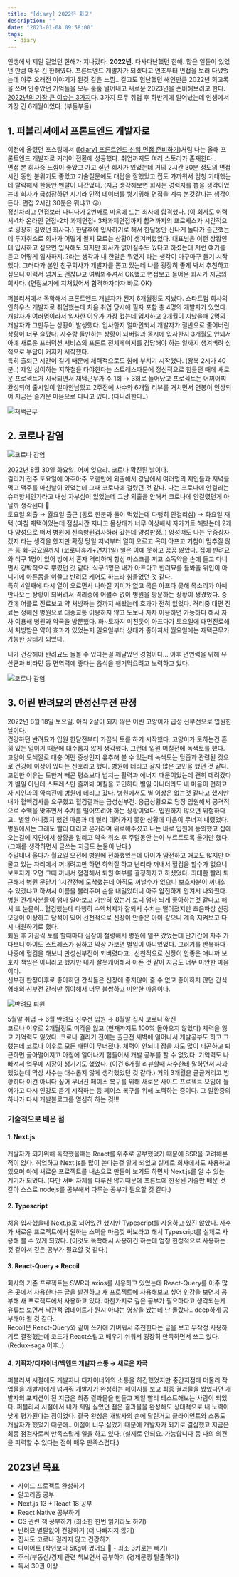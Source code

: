 ```yaml
---
title: "[diary] 2022년 회고"
description: ""
date: "2023-01-08 09:58:00"
tags:
  - diary
---
```


인생에서 제일 길었던 한해가 지나갔다. **2022년.** 다사다난했던 한해. 많은 일들이 있었던 만큼 매우 긴 한해였다.
프론트엔드 개발자가 되겠다고 연초부터 면접을 보러 다녔었는데 아주 오래전 이야기가 된것 같은 느낌.. 길고도 험난했던 해인만큼 2022년 회고록을 쓰며 안좋았던 기억들을 모두 훌훌 털어내고 새로운 2023년을 준비해보려고 한다.
<u>2022년의 가장 큰 이슈는 3가지</u>다. 3가지 모두 취업 후 하반기에 일어났는데 인생에서 가장 긴 6개월이었다. (부들부들)<br>

## 1. 퍼블리셔에서 프론트엔드 개발자로

이전에 올렸던 포스팅에서 (<a href="/diary/2022-03-09/" target="_blank">[diary] 프론트엔드 신입 면접 준비하기</a>)처럼 나는 올해 프론트엔드 개발자로 커리어 전환에 성공했다. 취업까지도 여러 스토리가 존재한다..<br>
면접 본 회사중 느낌이 좋았고 가고 싶던 회사가 있었는데 거의 2시간 30분 정도의 면접시간 동안 분위기도 좋았고 기술질문에도 대답을 잘했었고 집도 가까워서 엄청 기대했는데 탈락해서 한동안 멘탈이 나갔었다. (지금 생각해보면 회사는 경력자를 뽑을 생각이었는데 회사가 급성장하던 시기라 인적 데이터를 쌓기위해 면접을 계속 본것같다는 생각이 든다. 면접 2시간 30분은 뭐냐고 😡) <br>
정신차리고 면접보러 다니다가 2번째로 마음에 드는 회사에 합격했다. (이 회사도 이력서-1차 온라인 면접-2차 과제면접- 3차과제면접까지 합격까지의 프로세스가 시간적으로 굉장히 길었던 회사다.) 한달후에 입사하기로 해서 한달동안 신나게 놀다가 출근했는데 투자취소로 회사가 어떻게 될지 모르는 상황이 생겨버렸었다. 대표님은 이런 상황인데 입사하고 싶으면 입사해도 되지만 회사가 없어질수도 있다고 하셨는데 저런 얘기를 듣고 어떻게 입사하지..?라는 생각과 내 한달은 뭐였지 라는 생각이 마구마구 들기 시작했다. 그러다가 본인 친구회사가 개발자를 뽑고 있는데 나를 굉장히 좋게 봐서 추천하고 싶으니 이력서 넘겨도 괜찮냐고 여쭤봐주셔서 OK했고 면접보고 들어온 회사가 지금의 회사다. (면접보기에 지쳐있어서 합격하자마자 바로 OK)<br>

퍼블리셔에서 독학해서 프론트엔드 개발자가 된지 6개월정도 지났다. 스타트업 회사의 인하우스 개발자로 취업했는데 처음 취업 당시에 필자 포함 총 4명의 개발자가 있었다. 개발자가 여러명이라서 입사한 이유가 가장 컸는데 입사하고 2개월이 지났을때 2명의 개발자가 그만두는 상황이 발생했다. 입사한지 얼마안되서 개발자가 절반으로 줄어버린 상황이 너무 슬펐다. 사수랑 둘만하는 상황이 되버림과 동시에 입사한지 3개월도 안되서 아예 새로운 프러덕션 서비스의 프론트 전체페이지를 감당해야 하는 일까지 생겨버려 심적으로 부담이 커지기 시작했다. <br>
특히 출퇴근 시간이 길기 때문에 체력적으로도 힘에 부치기 시작했다. (왕복 2시가 40분..) 제일 싫어하는 지하철을 타야한다는 스트레스때문에 정신적으로 힘들던 때에 새로운 프로젝트가 시작되면서 재택근무가 주 1회 → 3회로 늘어났고 프로젝트는 어찌어찌 완성되어 출시일이 얼마안남았고 2주전에 사수와 6개월 리뷰를 거치면서 연봉이 인상되어 지금은 즐거운 마음으로 다니고 있다. (다니려한다..)

![재택근무](img/2022-1.jpeg)

## 2. 코로나 감염

![코로나 감염](img/2022-5.jpg)

2022년 8월 30일 화요일. 어찌 잊으랴. 코로나 확진된 날이다. <br>
걸리기 전주 토요일에 아주아주 오랜만에 외출해서 강남에서 여러명의 지인들과 저녁을 먹고 맥주를 마신날이 있었는데 그때 코로나에 걸렸던 것 같다. 나는 코로나에 안걸리는 슈퍼항체인가라고 내심 자부심이 있었는데 그냥 외출을 안해서 코로나에 안걸렸던게 아닐까 생각된다 🤣 <br>
토요일 외출 → 월요일 출근 (동료 한분과 둘이 먹었는데 다행히 안걸리심) → 화요일 재택 (마침 재택이었는데 점심시간 지나고 몸상태가 너무 이상해서 자가키트 해봤는데 2개다 양성으로 떠서 병원에 신속항원검사하러 갔는데 양성판정..) 양성떠도 나는 무증상자겠지 라는 생각을 했지만 확정 당일 저녁부터 열이 오르고 목이 아프고 기침이 멈추질 않는 등 화-금요일까지 (코로나휴가+연차1일) 일은 아예 못하고 끙끙 앓았다. 집에 반려묘와 식구 1명이 있어 방에서 혼자 격리하며 항상 마스크를 끼고 소독약을 손에 들고 다니면서 강박적으로 뿌렸던 것 같다. 식구 1명은 내가 아프다고 반려묘를 돌봐줄 위인이 아니기에 아픈몸을 이끌고 반려묘 케어도 하느라 힘들었던 것 같다. <br>
특히 4일째에 다시 열이 오르면서 나아질 기미가 없고 목은 아프다 못해 목소리가 아예 안나오는 상황이 되버려서 격리중에 어쩔수 없이 병원을 방문하는 상황이 생겼었다. 중간에 어플로 진료보고 약 처방하는 것까지 해봤는데 효과가 전혀 없었다. 격리중 대면 진료는 정해진 병원으로 대중교통 이용하지 않고 도보나 자차 이용하면 가능하다 해서 자차 이용해 병원과 약국을 방문했다. 화~토까지 미친듯이 아프다가 토요일에 대면진료해서 처방받은 약이 효과가 있었는지 일요일부터 상태가 좋아져서 월요일에는 재택근무가 가능한 상태가 되었다.<br>

내가 건강해야 반려묘도 돌볼 수 있다는걸 깨달았던 경험이다... 이후 면연력을 위해 유산균과 비타민 등 면역력에 좋다는 음식을 챙겨먹으려고 노력하고 있다.

![코로나 감염](img/2022-2.jpg)

## 3. 어린 반려묘의 만성신부전 판정

2022년 6월 18일 토요일. 아직 2살이 되지 않은 어린 고양이가 급성 신부전으로 입원한 날이다. <br>
건강하던 반려묘가 입원 한달전부터 가끔씩 토를 하기 시작했다. 고양이가 토하는건 흔히 있는 일이기 때문에 대수롭지 않게 생각했다. 그런데 입원 며칠전에 녹색토를 했다. 고양이 토색깔로 대충 어떤 증상인지 유추해 볼 수 있는데 녹색토는 담즙과 관련된 것으로 건강에 이상이 있다는 신호라고 했다. 병원에 데리고 갈지 많은 고민을 했던 것 같다. 고민한 이유는 토한거 빼곤 평소보다 넘치는 활력과 에너지 때문이었는데 괜히 데려갔다가 별일 아닌데 스트레스만 줄까봐 며칠을 고민하다 별일 아니더라도 내 마음이 편하고자 지인과의 약속전에 병원에 데리고 갔다. 병원에서도 별 이상은 없는것 같다고 했지만 내가 혈액검사를 요구했고 혈검결과는 급성신부전. 응급상황으로 당장 입원해서 공격적으로 수액을 맞추면서 수치를 떨어뜨려야 하는 상황이었다. 입원하지 않으면 위험하다고.. 별일 아니겠지 했던 마음과 더 빨리 데려가지 못한 상황에 마음이 무너져 내렸었다. 병원에서는 그래도 빨리 데리고 온거라며 위로해주셨고 나는 바로 입원에 동의했고 집에 오는길에 지인에서 상황을 알리고 약속 취소 후 주말동안 눈이 부르트도록 울기만 했다. (그때를 생각하면서 글쓰는 지금도 눈물이 난다.) <br>
주말내내 울다가 월요일 오전에 병원에 전화했었는데 아이가 얌전하고 애교도 많지만 머물고 있는 자리에서 꺼내려고만 하면 하악질 하고 난리라 꺼내서 혈검을 할수가 없으니 보호자가 오면 그때 꺼내서 혈검해서 퇴원 여부를 결정하자고 하셨었다. 최대한 빨리 퇴근해서 병원 문닫기 1시간전에 도착했는데 아직도 꺼낼수가 없으니 보호자분이 꺼내실수 있겠냐고 하셔서 이름을 불러주며 손을 내밀었더니 아주 얌전하게 안겨서 나와줬다.. 병원 관계자분들이 엄마 알아보고 가만히 있는거 보니 엄마 되게 좋아하는것 같다고 해서 또 눈물이.. 혈검했는데 다행히 수액처지가 잘되서 수치는 떨어졌지만 초음파상 신장모양이 이상하고 담석이 있어 선천적으로 신장이 안좋은 아이 같으니 계속 지켜보고 다시 내원하기로 했다. <br>
퇴원 후 가끔씩 토를 할때마다 심장이 철렁해서 병원에 델꾸 갔었는데 단기간에 자주 가다보니 아이도 스트레스가 심하고 막상 가보면 별일이 아니었었다. 그러기를 반복하다 나중에 혈검을 해보니 만성신부전이 되버렸다고.. 선천적으로 신장이 안좋은 애니까 보호자 책임은 아니라고 했지만 내가 잘못케어해서 아픈 것 같아 지금도 너무 미안한 마음이다. <br>
신부전 판정이후로 좋아하던 간식들은 신장에 좋지않아 줄 수 없고 좋아하지 않던 간식형태의 신부전 간식만 줘야해서 너무 불쌍하고 미안한 마음이다.

![반려묘 퇴원](img/2022-3.jpeg)

5월말 취업 → 6월 반려묘 신부전 입원 → 8월말 집사 코로나 확진 <br>
코로나 이후로 2개월정도 미각을 잃고 (현재까지도 100% 돌아오지 않았다) 체력을 잃고 기억력도 잃었다. 코로나 걸리기 전에는 출근전 새벽에 일어나서 개발공부도 하고 그랬는데 코로나 이후로 모든 패턴이 무너졌다. 체력이 안되니 잠을 자도 많이 피곤하고 퇴근하면 골아떨어지고 아침에 일어나기 힘들어서 개발 공부를 할 수 없었다. 기억력도 나빠져서 업무에 지장이 생기기도 했었다. (이건 6개월 리뷰할때 사수한테 말하면서 사과했었는데 막상 사수는 대수롭지 않게 생각했었던 것 같다.) 거의 3개월을 골골거리고 방황하다 이건 아니다 싶어 무너진 페이스 복구를 위해 새로운 사이드 프로젝트 모임에 들어가고 다시 인강도 듣기 시작하는 등 페이스 복구를 위해 노력하는 중이다. 그 일환중의 하나가 다시 개발블로그를 열심히 하는 것!!!<br>

### 기술적으로 배운 점

#### 1. Next.js

개발자가 되기위해 독학했을때는 React를 위주로 공부했었기 때문에 SSR을 고려해본적이 없다. 취업하고 Next.js를 많이 쓴다는걸 알게 되었고 실제로 회사에서도 사용하고 있으며 아예 새로운 프로젝트를 내손으로 만들어 보기도 하면서 Next.js를 알 수 있는 계기가 되었다. (다만 서버 자체를 다루진 않기때문에 프론트에 한정된 기술만 배운 것 같아 스스로 nodejs를 공부해서 다루는 공부가 필요할 것 같다.)

#### 2. Typescript

처음 입사했을때 Next.js로 되어있긴 했지만 Typescript를 사용하고 있진 않았다. 사수가 새로운 프로젝트에서 원하는 스택을 마음껏 써보라고 해서 Typescript를 실제로 사용해 볼 수 있게 되었다. (이것도 독학해서 사용하긴 하는데 엄청 한정적으로 사용하는 것 같아서 깊은 공부가 필요할 것 같다.)

#### 3. React-Query + Recoil

회사의 기존 프로젝트는 SWR과 axios를 사용하고 있었는데 React-Query를 아주 많은 곳에서 사용한다는 글을 발견하고 새 프로젝트에 사용해보고 싶어 인강을 보면서 공부해 새 프로젝트에서 사용하고 있다. 마찬가지로 깊은 공부가 필요하다고 생각되는게 유튜브 보면서 낙관적 업데이트가 뭔지 아냐는 영상을 봤는데 난 몰랐다.. deep하게 공부해야 될 것 같다. <br>
Recoil은 React-Query와 같이 쓰기에 가벼워서 추천한다는 글을 보고 무작정 사용하기로 결정했는데 코드가 React스럽고 배우기 쉬워서 굉장히 만족하면서 쓰고 있다. (Redux-saga 어후..)

#### 4. 기획자/디자이너/백엔드 개발자 소통 → 새로운 자극

퍼블리셔 시절에도 개발자나 디자이너와의 소통을 하긴했었지만 중간지점에 머물러 작업물을 개발자에게 넘겨줘 개발자가 완성하는 페이지를 보고 최종 결과물을 봤었다면 개발자의 포지션이 된 지금은 최종 결과물을 만들고 제일 빨리 테스트해보는 사람이 되었다. 퍼블리셔 시절에서 내가 제일 싫었던 점은 결과물을 완성해도 상대적으로 내 노력이 낮게 평가된다는 점이었다. 결국 완성은 개발자의 손에 달린거고 클라이언트와 소통도 개발자가 했었기 때문에.. 이점이 너무 싫었기 때문에 개발자가 되기로 결심했고 지금은 최종 점검자로써 만족스럽게 일을 하고 있다. (실제로 안되요. 가능합니다 등 나의 의견을 피력할 수 있다는 점이 매우 만족스럽다.)

## 2023년 목표

- 사이드 프로젝트 완성하기
- 알고리즘 공부
- Next.js 13 + React 18 공부
- React Native 공부하기
- CS 관련 책 공부하기 (최소한 한번 읽기라도 하기)
- 반려묘 별탈없이 건강하기 (더 나빠지지 않기)
- 집사도 코로나 걸리지 않고 건강하기
- 다이어트 (작년보다 5Kg이 쪘어요 🥲 - 최소 3키로는 빼기)
- 주식/부동산/경제 관련 책보면서 공부하기 (경제문맹 탈출하기)
- 독서 30권 이상
